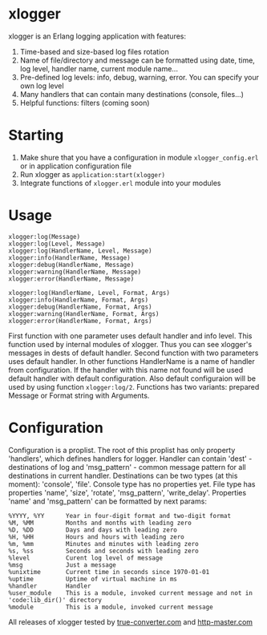 # xlogger 
xlogger is an Erlang logging application with features:

1. Time-based and size-based log files rotation
2. Name of file/directory and message can be formatted using date, time, log level, handler name, current module name...
3. Pre-defined log levels: info, debug, warning, error. You can specify your own log level
4. Many handlers that can contain many destinations (console, files...)
5. Helpful functions: filters (coming soon)

# Starting
1. Make shure that you have a configuration in module <code>xlogger_config.erl</code> or in application configuration file
2. Run xlogger as <code>application:start(xlogger)</code>
3. Integrate functions of <code>xlogger.erl</code> module into your modules

# Usage

```
xlogger:log(Message)
xlogger:log(Level, Message)
xlogger:log(HandlerName, Level, Message)
xlogger:info(HandlerName, Message)
xlogger:debug(HandlerName, Message)
xlogger:warning(HandlerName, Message)
xlogger:error(HandlerName, Message)

xlogger:log(HandlerName, Level, Format, Args)
xlogger:info(HandlerName, Format, Args)
xlogger:debug(HandlerName, Format, Args)
xlogger:warning(HandlerName, Format, Args)
xlogger:error(HandlerName, Format, Args)
```
First function with one parameter uses default handler and info level. This function used by internal modules of xlogger. Thus you can see xlogger's messages in dests of default handler.
Second function with two parameters uses default handler.
In other functions HandlerName is a name of handler from configuration. If the handler with this name not found will be used default handler with default configuration. Also default configuraion will be used by using function <code>xlogger:log/2</code>.
Functions has two variants: prepared Message or Format string with Arguments.

# Configuration
Configuration is a proplist. The root of this proplist has only property 'handlers', which defines handlers for logger. Handler can contain 'dest' - destinations of log and 'msg_pattern' - common message pattern for all destinations in current handler. Destinations can be two types (at this moment): 'console', 'file'. Console type has no properties yet. File type has properties 'name', 'size', 'rotate', 'msg_pattern', 'write_delay'. Properties 'name' and 'msg_pattern' can be formatted by next params:
```
%YYYY, %YY		Year in four-digit format and two-digit format
%M, %MM			Months and months with leading zero
%D, %DD			Days and days with leading zero
%H, %HH			Hours and hours with leading zero
%m, %mm			Minutes and minutes with leading zero
%s, %ss			Seconds and seconds with leading zero
%level			Curent log level of message
%msg			Just a message
%unixtime       Current time in seconds since 1970-01-01
%uptime			Uptime of virtual machine in ms
%handler		Handler
%user_module	This is a module, invoked current message and not in 'code:lib_dir()' directory
%module			This is a module, invoked current message
```

All releases of xlogger tested by <a href="http://true-converter.com">true-converter.com</a> and <a href="http://http-master.com">http-master.com</a>
